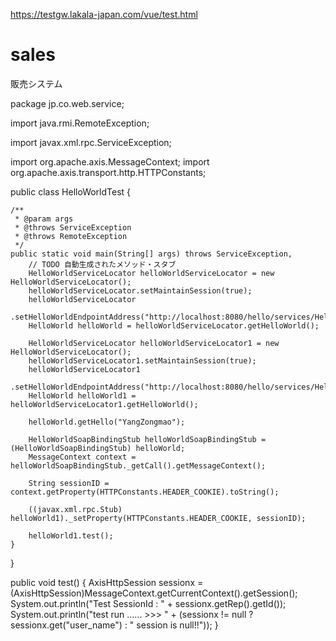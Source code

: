 https://testgw.lakala-japan.com/vue/test.html

# sales
販売システム



package jp.co.web.service;

import java.rmi.RemoteException;

import javax.xml.rpc.ServiceException;

import org.apache.axis.MessageContext;
import org.apache.axis.transport.http.HTTPConstants;

public class HelloWorldTest {

	/**
	 * @param args
	 * @throws ServiceException
	 * @throws RemoteException
	 */
	public static void main(String[] args) throws ServiceException,
		// TODO 自動生成されたメソッド・スタブ
		HelloWorldServiceLocator helloWorldServiceLocator = new HelloWorldServiceLocator();
		helloWorldServiceLocator.setMaintainSession(true);
		helloWorldServiceLocator
				.setHelloWorldEndpointAddress("http://localhost:8080/hello/services/HelloWorld");
		HelloWorld helloWorld = helloWorldServiceLocator.getHelloWorld();

		HelloWorldServiceLocator helloWorldServiceLocator1 = new HelloWorldServiceLocator();
		helloWorldServiceLocator1.setMaintainSession(true);
		helloWorldServiceLocator1
				.setHelloWorldEndpointAddress("http://localhost:8080/hello/services/HelloWorld");
		HelloWorld helloWorld1 = helloWorldServiceLocator1.getHelloWorld();

		helloWorld.getHello("YangZongmao");

		HelloWorldSoapBindingStub helloWorldSoapBindingStub = (HelloWorldSoapBindingStub) helloWorld;
		MessageContext context = helloWorldSoapBindingStub._getCall().getMessageContext();

		String sessionID = context.getProperty(HTTPConstants.HEADER_COOKIE).toString();

		((javax.xml.rpc.Stub) helloWorld1)._setProperty(HTTPConstants.HEADER_COOKIE, sessionID);

		helloWorld1.test();
	}
}

public void test() {
	AxisHttpSession sessionx = (AxisHttpSession)MessageContext.getCurrentContext().getSession();
	System.out.println("Test SessionId : " + sessionx.getRep().getId());
	System.out.println("test run ...... >>> " + (sessionx != null ? sessionx.get("user_name") : " session is null!!"));
}

